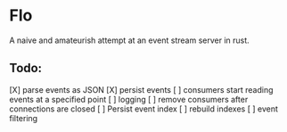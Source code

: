 Flo
=======

A naive and amateurish attempt at an event stream server in rust.

## Todo:

[X] parse events as JSON
[X] persist events
[ ] consumers start reading events at a specified point
[ ] logging
[ ] remove consumers after connections are closed
[ ] Persist event index
[ ] rebuild indexes
[ ] event filtering

